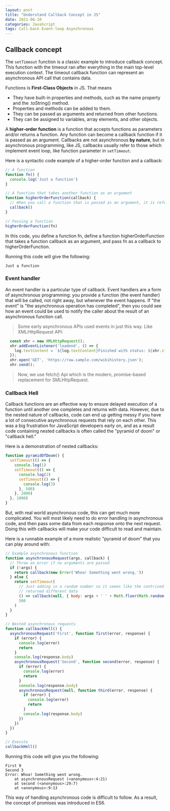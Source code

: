 ```yaml
---
layout: post
title: "Understand Callback Concept in JS"
date: 2021-06-10
categories: JavaScript
tags: Call-back Event-loop Asynchronous
---
```


## Callback concept

The `setTimeout` function is a classic example to introduce callback concept. This function with the timeout ran after everything in the main top-level execution context. The timeout callback function can represent an asynchronous API call that contains data. 

Functions is **First-Class Objects** in JS. That means 
- They have built-in properties and methods, such as the name property and the .toString() method.
- Properties and methods can be added to them.
- They can be passed as arguments and returned from other functions.
- They can be assigned to variables, array elements, and other objects.

A **higher-order function** is a function that accepts functions as parameters and/or returns a function.
Any function can become a callback function if it is passed as an argument. Callbacks are not asynchronous **by nature**, but in asynchronous programming, like JS, callbacks usually refer to those which implement event loop, like function parameter in `setTimeout`.

Here is a syntactic code example of a higher-order function and a callback:
```javascript
// A function
function fn() {
  console.log('Just a function')
}

// A function that takes another function as an argument
function higherOrderFunction(callback) {
  // When you call a function that is passed as an argument, it is referred to as a callback
  callback()
}

// Passing a function
higherOrderFunction(fn)
```

In this code, you define a function fn, define a function higherOrderFunction that takes a function callback as an argument, and pass fn as a callback to higherOrderFunction.

Running this code will give the following:
```console
Just a function
```

### Event handler
An event handler is a particular type of callback. 
Event handlers are a form of asynchronous programming: you provide a function (the event handler) that will be called, not right away, but whenever the event happens. 
If "the event" is "the asynchronous operation has completed", then you could see how an event could be used to notify the caller about the result of an asynchronous function call.

> Some early asynchronous APIs used events in just this way.
> Like XMLHttpRequest API:
```javascript
  const xhr = new XMLHttpRequest();
  xhr.addEventListener('loadend', () => {
    log.textContent = `${log.textContent}Finished with status: ${xhr.status}`;
  });
  xhr.open('GET', 'https://raw.sample.com/wikihistory.json');
  xhr.send();
```
> Now, we use fetch() Api which is the modern, promise-based replacement for SMLHttpRequest. 

### Callback Hell
Callback functions are an effective way to ensure delayed execution of a function until another one completes and returns with data. However, due to the nested nature of callbacks, code can end up getting messy if you have a lot of consecutive asynchronous requests that rely on each other. This was a big frustration for JavaScript developers early on, and as a result code containing nested callbacks is often called the "pyramid of doom" or "callback hell."

Here is a demonstration of nested callbacks:
```javascript
function pyramidOfDoom() {
  setTimeout(() => {
    console.log(1)
    setTimeout(() => {
      console.log(2)
      setTimeout(() => {
        console.log(3)
      }, 500)
    }, 2000)
  }, 1000)
}
```

But, with real world asynchronous code, this can get much more complicated. You will most likely need to do error handling in asynchronous code, and then pass some data from each response onto the next request. Doing this with callbacks will make your code difficult to read and maintain.

Here is a runnable example of a more realistic "pyramid of doom" that you can play around with:
```javascript
// Example asynchronous function
function asynchronousRequest(args, callback) {
  // Throw an error if no arguments are passed
  if (!args) {
    return callback(new Error('Whoa! Something went wrong.'))
  } else {
    return setTimeout(
      // Just adding in a random number so it seems like the contrived asynchronous function
      // returned different data
      () => callback(null, { body: args + ' ' + Math.floor(Math.random() * 10) }),
      500
    )
  }
}

// Nested asynchronous requests
function callbackHell() {
  asynchronousRequest('First', function first(error, response) {
    if (error) {
      console.log(error)
      return
    }
    console.log(response.body)
    asynchronousRequest('Second', function second(error, response) {
      if (error) {
        console.log(error)
        return
      }
      console.log(response.body)
      asynchronousRequest(null, function third(error, response) {
        if (error) {
          console.log(error)
          return
        }
        console.log(response.body)
      })
    })
  })
}

// Execute
callbackHell()
```
Running this code will give you the following:
```console
First 9
Second 3
Error: Whoa! Something went wrong.
    at asynchronousRequest (<anonymous>:4:21)
    at second (<anonymous>:29:7)
    at <anonymous>:9:13
```

This way of handling asynchronous code is difficult to follow. As a result, the concept of promises was introduced in ES6. 
